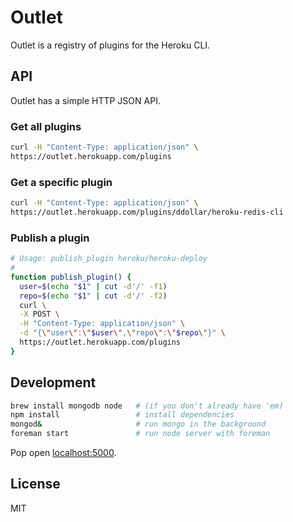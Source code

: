 # Outlet

Outlet is a registry of plugins for the Heroku CLI.

## API

Outlet has a simple HTTP JSON API.

### Get all plugins

```sh
curl -H "Content-Type: application/json" \
https://outlet.herokuapp.com/plugins
```

### Get a specific plugin

```sh
curl -H "Content-Type: application/json" \
https://outlet.herokuapp.com/plugins/ddollar/heroku-redis-cli
```

### Publish a plugin

```sh
# Usage: publish_plugin heroku/heroku-deploy
#
function publish_plugin() {
  user=$(echo "$1" | cut -d'/' -f1)
  repo=$(echo "$1" | cut -d'/' -f2)
  curl \
  -X POST \
  -H "Content-Type: application/json" \
  -d "{\"user\":\"$user\",\"repo\":\"$repo\"}" \
  https://outlet.herokuapp.com/plugins
}
```

## Development

```sh
brew install mongodb node   # (if you don't already have 'em)
npm install                 # install dependencies
mongod&                     # run mongo in the background
foreman start               # run node server with foreman
```

Pop open [localhost:5000](http://localhost:5000).

## License

MIT

 
 
 
 
 
 
 
 
 
 
 
